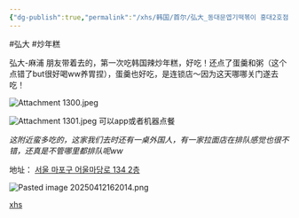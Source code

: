 ```yaml
---
{"dg-publish":true,"permalink":"/xhs/韩国/首尔/弘大_동대문엽기떡볶이 홍대2호점 炒年糕/","tags":["rednote","首尔"],"created":"2024-09-08","updated":"2025-04-13T21:25:27.945+08:00"}
---
```


#弘大 #炒年糕 

弘大-麻浦
朋友带着去的，第一次吃韩国辣炒年糕，好吃！还点了蛋羹和粥（这个点错了but很好喝ww养胃捏），蛋羹也好吃，是连锁店～因为这天哪哪关门遂去吃！

![Attachment 1300.jpeg](/img/user/xhs/%E9%9F%A9%E5%9B%BD/%E9%A6%96%E5%B0%94/photo-%E9%A6%96%E5%B0%94/Attachment%201300.jpeg)


![Attachment 1301.jpeg](/img/user/xhs/%E9%9F%A9%E5%9B%BD/%E9%A6%96%E5%B0%94/photo-%E9%A6%96%E5%B0%94/Attachment%201301.jpeg)
可以app或者机器点餐

*这附近蛮多吃的，这家我们去时还有一桌外国人，有一家拉面店在排队感觉也很不错，还真是不管哪里都排队呢ww*

地址：
[서울 마포구 어울마당로 134 2층](https://pcmap.place.naver.com/restaurant/33891143/home?from=map&fromPanelNum=1&additionalHeight=76&timestamp=202504121618&locale=ko&svcName=map_pcv5&searchText=%EB%8F%99%EB%8C%80%EB%AC%B8%EC%97%BD%EA%B8%B0%EB%96%A1%EB%B3%B6%EC%9D%B4%20%ED%99%8D%EB%8C%802%ED%98%B8%EC%A0%90#)

![Pasted image 20250412162014.png](/img/user/xhs/%E9%9F%A9%E5%9B%BD/%E9%A6%96%E5%B0%94/photo-%E9%A6%96%E5%B0%94/Pasted%20image%2020250412162014.png)

[xhs](https://www.xiaohongshu.com/explore/672a5d0b000000001d0384bd?xsec_token=ABD3ui-4sBoQI1Ae4AKTfOp1-vx63ltA6_kMThPPSS3rU=&xsec_source=pc_user)